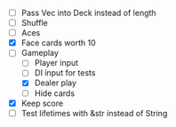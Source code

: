 - [ ] Pass Vec<Card> into Deck instead of length
- [ ] Shuffle
- [ ] Aces
- [x] Face cards worth 10
- [ ] Gameplay
  - [ ] Player input
  - [ ] DI input for tests
  - [x] Dealer play
  - [ ] Hide cards
- [x] Keep score
- [ ] Test lifetimes with &str instead of String
